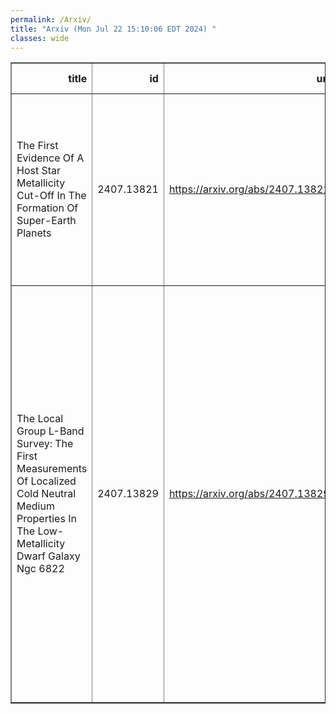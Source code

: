 ```yaml
---
permalink: /Arxiv/
title: "Arxiv (Mon Jul 22 15:10:06 EDT 2024) "
classes: wide
---
```

<table border="1" class="dataframe">
  <thead>
    <tr style="text-align: right;">
      <th>title</th>
      <th>id</th>
      <th>url</th>
      <th>authors</th>
      <th>Local Authors</th>
    </tr>
  </thead>
  <tbody>
    <tr>
      <td>The First Evidence Of A Host Star Metallicity Cut-Off In The Formation   Of Super-Earth Planets</td>
      <td>2407.13821</td>
      <td><a href="https://arxiv.org/abs/2407.13821" target="_blank">https://arxiv.org/abs/2407.13821</a></td>
      <td>Kiersten M. Boley, Jessie L. Christiansen, Jon Zink, Kevin Hardegree-Ullman, Eve J. Lee, Philip F. Hopkins, Ji Wang, Rachel B. Fernandes, Galen J. Bergsten, Sakhee Bhure</td>
      <td>Ji Wang</td>
    </tr>
    <tr>
      <td>The Local Group L-Band Survey: The First Measurements Of Localized Cold   Neutral Medium Properties In The Low-Metallicity Dwarf Galaxy Ngc 6822</td>
      <td>2407.13829</td>
      <td><a href="https://arxiv.org/abs/2407.13829" target="_blank">https://arxiv.org/abs/2407.13829</a></td>
      <td>Nickolas M. Pingel, Hongxing Chen, Snežana Stanimirović, Eric W. Koch, Adam K. Leroy, Erik Rosolowsky, Chang-Goo Kim, Julianne J. Dalcanton, Fabian Walter, Michael P. Busch, Ryan Chown, Jennifer Donovan Meyer, Cosima Eibensteiner, Deidre A. Hunter, Sumit K. Sarbadhicary, Elizabeth Tarantino, Vicente Villanueva, Thomas G. Williams</td>
      <td>Adam Leroy, Ryan Chown, Sumit Sarbadhicary</td>
    </tr>
  </tbody>
</table>